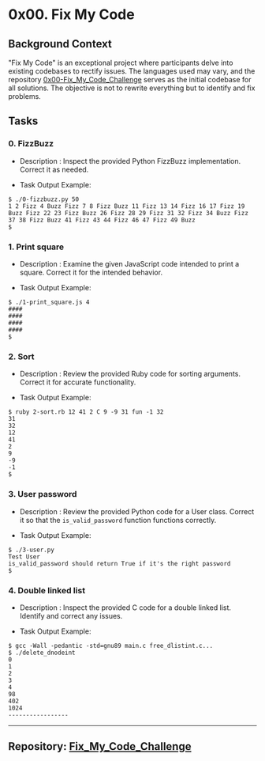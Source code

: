 # 0x00. Fix My Code


## Background Context
"Fix My Code" is an exceptional project where participants delve into existing codebases to rectify issues. The languages used may vary, and the repository [0x00-Fix_My_Code_Challenge](https://github.com/alx-tools/0x00-Fix_My_Code_Challenge) serves as the initial codebase for all solutions. The objective is not to rewrite everything but to identify and fix problems.



## Tasks

### 0. FizzBuzz
- Description : Inspect the provided Python FizzBuzz implementation. Correct it as needed.

- Task Output Example:
```
$ ./0-fizzbuzz.py 50
1 2 Fizz 4 Buzz Fizz 7 8 Fizz Buzz 11 Fizz 13 14 Fizz 16 17 Fizz 19 Buzz Fizz 22 23 Fizz Buzz 26 Fizz 28 29 Fizz 31 32 Fizz 34 Buzz Fizz 37 38 Fizz Buzz 41 Fizz 43 44 Fizz 46 47 Fizz 49 Buzz
$
```

### 1. Print square
- Description : Examine the given JavaScript code intended to print a square. Correct it for the intended behavior.

- Task Output Example:
```
$ ./1-print_square.js 4
####
####
####
####
$
```

### 2. Sort
- Description : Review the provided Ruby code for 
sorting arguments. Correct it for accurate functionality.

- Task Output Example:
```
$ ruby 2-sort.rb 12 41 2 C 9 -9 31 fun -1 32
31
32
12
41
2
9
-9
-1
$
```

### 3. User password
- Description : Review the provided Python code for a User class. Correct it so that the `is_valid_password` function functions correctly.

- Task Output Example:
```
$ ./3-user.py 
Test User
is_valid_password should return True if it's the right password
$
```

### 4. Double linked list
- Description : Inspect the provided C code for a double linked list. Identify and correct any issues.

- Task Output Example:
```
$ gcc -Wall -pedantic -std=gnu89 main.c free_dlistint.c...
$ ./delete_dnodeint 
0
1
2
3
4
98
402
1024
-----------------
```

---
Repository: [Fix_My_Code_Challenge](https://github.com/Hmddev23/Fix_My_Code_Challenge)
---
